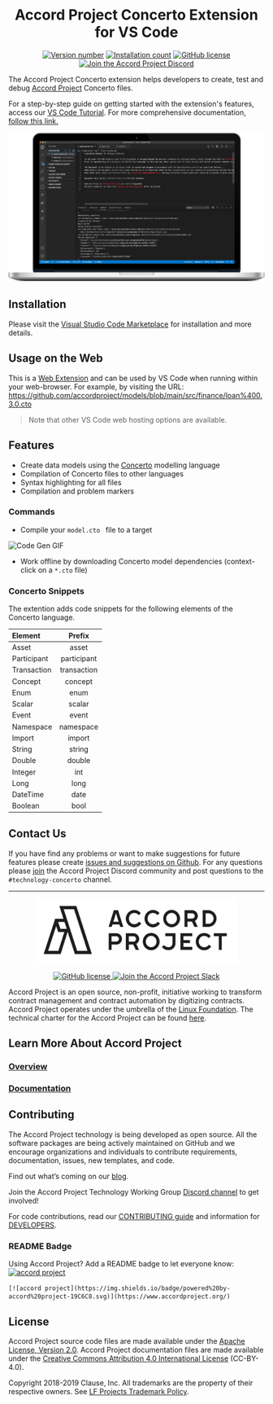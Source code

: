 <h1 align="center">
  Accord Project Concerto Extension for VS Code
</h1>

<p align="center">
  <a href="https://marketplace.visualstudio.com/items?itemName=accordproject.concerto-vscode-extension"><img src="https://vsmarketplacebadge.apphb.com/version/accordproject.concerto-vscode-extension.svg" alt="Version number"></a>
  <a href="https://marketplace.visualstudio.com/items?itemName=accordproject.concerto-vscode-extension"><img src="https://vsmarketplacebadge.apphb.com/installs/accordproject.concerto-vscode-extension.svg" alt="Installation count"></a> <a href="https://github.com/accordproject/concerto-vscode-extension/blob/master/LICENSE"><img src="https://img.shields.io/github/license/accordproject/concerto-vscode-extension" alt="GitHub license"></a>
  <a href="https://discord.com/invite/Zm99SKhhtA">
    <img src="https://img.shields.io/badge/Accord%20Project-Join%20Discord-blue" alt="Join the Accord Project Discord" />
  </a>
</p>

The Accord Project Concerto extension helps developers to create, test and debug [Accord Project](https://accordproject.org) Concerto files.

For a step-by-step guide on getting started with the extension's features, access our [VS Code Tutorial](https://docs.accordproject.org/docs/next/tutorial-vscode.html). For more comprehensive documentation, [follow this link.](https://docs.accordproject.org)

![Accord Project Extension Homepage](assets/VSCodeImage.png)

## Installation

Please visit the [Visual Studio Code Marketplace](https://marketplace.visualstudio.com/items?itemName=accordproject.concerto-vscode-extension) for installation and more details.

## Usage on the Web

This is a [Web Extension](https://code.visualstudio.com/api/extension-guides/web-extensions) and can be used by VS Code when running within your web-browser. For example, by visiting the URL: https://github.com/accordproject/models/blob/main/src/finance/loan%400.3.0.cto

> Note that other VS Code web hosting options are available.

## Features

- Create data models using the [Concerto](https://docs.accordproject.org/docs/model-concerto.html) modelling language
- Compilation of Concerto files to other languages
- Syntax highlighting for all files
- Compilation and problem markers

### Commands

- Compile your ``model.cto `` file to a target

![Code Gen GIF](./assets/Code%20Gen.gif)

- Work offline by downloading Concerto model dependencies (context-click on a `*.cto` file)

### Concerto Snippets

The extention adds code snippets for the following elements of the Concerto language.

| Element     |   Prefix    |
| :---------- | :---------: |
| Asset       |    asset    |
| Participant | participant |
| Transaction | transaction |
| Concept     |   concept   |
| Enum        |    enum     |
| Scalar      |    scalar   |
| Event       |    event    |
| Namespace   |   namespace |
| Import      |    import   |
| String      |    string   |
| Double      |    double   |
| Integer     |    int      |
| Long        |    long     |
| DateTime    |    date     |
| Boolean     |    bool     |

## Contact Us
If you have find any problems or want to make suggestions for future features please create [issues and suggestions on Github](https://github.com/accordproject/concerto-vscode-extension/issues). For any questions please [join](https://discord.com/invite/Zm99SKhhtA) the Accord Project Discord community and post questions to the `#technology-concerto` channel.

---

<p align="center">
  <a href="https://www.accordproject.org/">
    <img src="assets/APLogo.png" alt="Accord Project Logo" width="400" />
  </a>
</p>

<p align="center">
  <a href="./LICENSE">
    <img src="https://img.shields.io/github/license/accordproject/cicero?color=bright-green" alt="GitHub license">
  </a>
  <a href="https://accord-project-slack-signup.herokuapp.com/">
    <img src="https://img.shields.io/badge/Accord%20Project-Join%20Slack-blue" alt="Join the Accord Project Slack"/>
  </a>
</p>

Accord Project is an open source, non-profit, initiative working to transform contract management and contract automation by digitizing contracts. Accord Project operates under the umbrella of the [Linux Foundation][linuxfound]. The technical charter for the Accord Project can be found [here][charter].

## Learn More About Accord Project

### [Overview][apmain]

### [Documentation][apdoc]

## Contributing

The Accord Project technology is being developed as open source. All the software packages are being actively maintained on GitHub and we encourage organizations and individuals to contribute requirements, documentation, issues, new templates, and code.

Find out what’s coming on our [blog][apblog].

Join the Accord Project Technology Working Group [Discord channel][apdiscord] to get involved!

For code contributions, read our [CONTRIBUTING guide][contributing] and information for [DEVELOPERS][developers].

### README Badge

Using Accord Project? Add a README badge to let everyone know: [![accord project](https://img.shields.io/badge/powered%20by-accord%20project-19C6C8.svg)](https://www.accordproject.org/)

```
[![accord project](https://img.shields.io/badge/powered%20by-accord%20project-19C6C8.svg)](https://www.accordproject.org/)
```

## License <a name="license"></a>

Accord Project source code files are made available under the [Apache License, Version 2.0][apache].
Accord Project documentation files are made available under the [Creative Commons Attribution 4.0 International License][creativecommons] (CC-BY-4.0).

Copyright 2018-2019 Clause, Inc. All trademarks are the property of their respective owners. See [LF Projects Trademark Policy](https://lfprojects.org/policies/trademark-policy/).

[linuxfound]: https://www.linuxfoundation.org
[charter]: https://github.com/accordproject/governance/blob/master/accord-project-technical-charter.md
[apmain]: https://accordproject.org/ 
[apblog]: https://medium.com/@accordhq
[apdoc]: https://docs.accordproject.org/
[apdiscord]: https://discord.com/invite/Zm99SKhhtA

[contributing]: https://github.com/accordproject/vscode-web-extension/blob/master/CONTRIBUTING.md
[developers]: https://github.com/accordproject/vscode-web-extension/blob/master/DEVELOPERS.md

[apache]: https://github.com/accordproject/vscode-web-extension/blob/master/LICENSE
[creativecommons]: http://creativecommons.org/licenses/by/4.0/